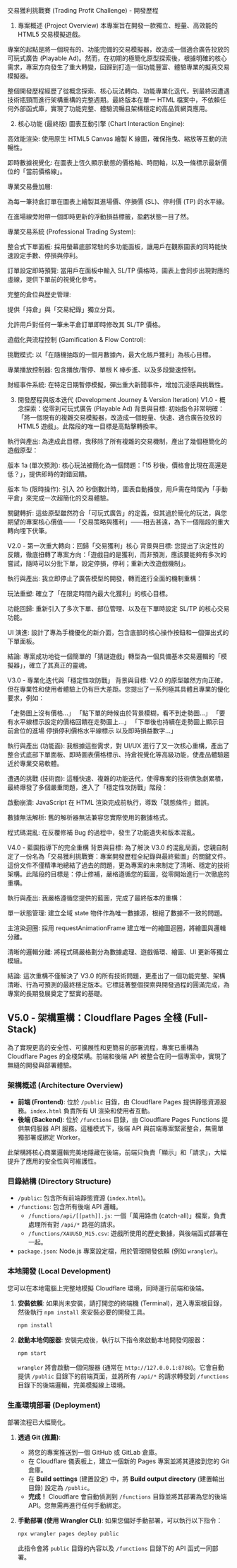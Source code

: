交易獲利挑戰賽 (Trading Profit Challenge) - 開發歷程
1. 專案概述 (Project Overview)
本專案旨在開發一款獨立、輕量、高效能的 HTML5 交易模擬遊戲。

專案的起點是將一個現有的、功能完備的交易模擬器，改造成一個適合廣告投放的可玩式廣告 (Playable Ad)。然而，在初期的極簡化原型探索後，根據明確的核心需求，專案方向發生了重大轉變，回歸到打造一個功能豐富、體驗專業的擬真交易模擬器。

整個開發歷程經歷了從概念探索、核心玩法轉向、功能專業化迭代，到最終因遭遇技術瓶頸而進行架構重構的完整週期。最終版本在單一 HTML 檔案中，不依賴任何外部函式庫，實現了功能完整、體驗流暢且架構穩定的高品質網頁應用。

2. 核心功能 (最終版)
圖表互動引擎 (Chart Interaction Engine):

高效能渲染: 使用原生 HTML5 Canvas 繪製 K 線圖，確保拖曳、縮放等互動的流暢性。

即時數據視覺化: 在圖表上恆久顯示動態的價格軸、時間軸，以及一條標示最新價位的「當前價格線」。

專業交易疊加層:

為每一筆持倉訂單在圖表上繪製其進場價、停損價 (SL)、停利價 (TP) 的水平線。

在進場線旁附帶一個即時更新的浮動損益標籤，盈虧狀態一目了然。

專業交易系統 (Professional Trading System):

整合式下單面板: 採用螢幕底部常駐的多功能面板，讓用戶在觀察圖表的同時能快速設定手數、停損與停利。

訂單設定即時預覽: 當用戶在面板中輸入 SL/TP 價格時，圖表上會同步出現對應的虛線，提供下單前的視覺化參考。

完整的倉位與歷史管理:

提供「持倉」與「交易紀錄」獨立分頁。

允許用戶對任何一筆未平倉訂單即時修改其 SL/TP 價格。

遊戲化與流程控制 (Gamification & Flow Control):

挑戰模式: 以「在隨機抽取的一個月數據內，最大化帳戶獲利」為核心目標。

專業播放控制器: 包含播放/暫停、單根 K 棒步進、以及多段變速控制。

財經事件系統: 在特定日期暫停模擬，彈出重大新聞事件，增加沉浸感與挑戰性。

3. 開發歷程與版本迭代 (Development Journey & Version Iteration)
V1.0 - 概念探索：從零到可玩式廣告 (Playable Ad)
背景與目標: 初始指令非常明確：「將一個現有的複雜交易模擬器，改造成一個輕量、快速、適合廣告投放的 HTML5 遊戲」。此階段的唯一目標是高點擊轉換率。

執行與產出: 為達成此目標，我移除了所有複雜的交易機制，產出了幾個極簡化的遊戲原型：

版本 1a (單次預測): 核心玩法被簡化為一個問題：「15 秒後，價格會比現在高還是低？」，提供即時的對錯回饋。

版本 1b (限時操作): 引入 20 秒倒數計時，圖表自動播放，用戶需在時間內「手動平倉」來完成一次超簡化的交易體驗。

關鍵轉折: 這些原型雖然符合「可玩式廣告」的定義，但其過於簡化的玩法，與您期望的專案核心價值——「交易策略與獲利」——相去甚遠，為下一個階段的重大轉向埋下伏筆。

V2.0 - 第一次重大轉向：回歸「交易獲利」核心
背景與目標: 您提出了決定性的反饋，徹底扭轉了專案方向：「遊戲目的是獲利，而非預測，應該要能夠有多次的嘗試，隨時可以分批下單，設定停損，停利；重新大改遊戲機制」。

執行與產出: 我立即停止了廣告模型的開發，轉而進行全面的機制重構：

玩法重塑: 確立了「在限定時間內最大化獲利」的核心目標。

功能回歸: 重新引入了多次下單、部位管理、以及在下單時設定 SL/TP 的核心交易功能。

UI 演進: 設計了專為手機優化的新介面，包含底部的核心操作按鈕和一個彈出式的下單面板。

結論: 專案成功地從一個簡單的「猜謎遊戲」轉型為一個具備基本交易邏輯的「模擬器」，確立了其真正的靈魂。

V3.0 - 專業化迭代與「穩定性攻防戰」
背景與目標: V2.0 的原型雖然方向正確，但在專業性和使用者體驗上仍有巨大差距。您提出了一系列極其具體且專業的優化要求，例如：

「走勢圖上沒有價格...」
「點下單的時候由於背景模糊，看不到走勢圖...」
「要有水平線標示設定的價格回饋在走勢圖上...」
「下單後也持續在走勢圖上顯示目前倉位的進場 停損停利價格水平線標示 以及即時損益數字...」

執行與產出 (功能面): 我根據這些需求，對 UI/UX 進行了又一次核心重構，產出了整合式底部下單面板、即時圖表價格標示、持倉視覺化等高級功能，使產品體驗趨近於專業交易軟體。

遭遇的挑戰 (技術面): 這種快速、複雜的功能迭代，使得專案的技術債急劇累積，最終爆發了多個嚴重問題，進入了「穩定性攻防戰」階段：

啟動崩潰: JavaScript 在 HTML 渲染完成前執行，導致「競態條件」錯誤。

數據無法解析: 舊的解析器無法兼容您實際使用的數據格式。

程式碼混亂: 在反覆修補 Bug 的過程中，發生了功能遺失和版本混亂。

V4.0 - 藍圖指導下的完全重構
背景與目標: 為了解決 V3.0 的混亂局面，您親自制定了一份名為「交易獲利挑戰賽：專案開發歷程全紀錄與最終藍圖」的關鍵文件。這份文件不僅精準地總結了過去的問題，更為專案的未來制定了清晰、穩定的技術架構。此階段的目標是：停止修補，嚴格遵循您的藍圖，從零開始進行一次徹底的重構。

執行與產出: 我嚴格遵循您提供的藍圖，完成了最終版本的重構：

單一狀態管理: 建立全域 state 物件作為唯一數據源，根絕了數據不一致的問題。

主渲染迴圈: 採用 requestAnimationFrame 建立唯一的繪圖迴圈，將繪圖與邏輯分離。

清晰的邏輯分離: 將程式碼嚴格劃分為數據處理、遊戲循環、繪圖、UI 更新等獨立模組。

結論: 這次重構不僅解決了 V3.0 的所有技術問題，更產出了一個功能完整、架構清晰、行為可預測的最終穩定版本。它標誌著整個探索與開發過程的圓滿完成，為專案的長期發展奠定了堅實的基礎。

## V5.0 - 架構重構：Cloudflare Pages 全棧 (Full-Stack)

為了實現更高的安全性、可擴展性和更簡易的部署流程，專案已重構為 Cloudflare Pages 的全棧架構。前端和後端 API 被整合在同一個專案中，實現了無縫的開發與部署體驗。

### 架構概述 (Architecture Overview)

*   **前端 (Frontend)**: 位於 `/public` 目錄，由 Cloudflare Pages 提供靜態資源服務。`index.html` 負責所有 UI 渲染和使用者互動。
*   **後端 (Backend)**: 位於 `/functions` 目錄，由 Cloudflare Pages Functions 提供無伺服器 API 服務。這種模式下，後端 API 與前端專案緊密整合，無需單獨部署或綁定 Worker。

此架構將核心商業邏輯完美地隱藏在後端，前端只負責「顯示」和「請求」，大幅提升了應用的安全性與可維護性。

### 目錄結構 (Directory Structure)

*   `/public`: 包含所有前端靜態資源 (`index.html`)。
*   `/functions`: 包含所有後端 API 邏輯。
    *   `/functions/api/[[path]].js`: 一個「萬用路由 (catch-all)」檔案，負責處理所有對 `/api/*` 路徑的請求。
    *   `/functions/XAUUSD_M15.csv`: 遊戲所使用的歷史數據，與後端函式部署在一起。
*   `package.json`: Node.js 專案設定檔，用於管理開發依賴 (例如 `wrangler`)。

### 本地開發 (Local Development)

您可以在本地電腦上完整地模擬 Cloudflare 環境，同時運行前端和後端。

1.  **安裝依賴**:
    如果尚未安裝，請打開您的終端機 (Terminal)，進入專案根目錄，然後執行 `npm install` 來安裝必要的開發工具。
    ```bash
    npm install
    ```

2.  **啟動本地伺服器**:
    安裝完成後，執行以下指令來啟動本地開發伺服器：
    ```bash
    npm start
    ```
    `wrangler` 將會啟動一個伺服器 (通常在 `http://127.0.0.1:8788`)。它會自動提供 `/public` 目錄下的前端頁面，並將所有 `/api/*` 的請求轉發到 `/functions` 目錄下的後端邏輯，完美模擬線上環境。

### 生產環境部署 (Deployment)

部署流程已大幅簡化。

1.  **透過 Git (推薦)**:
    *   將您的專案推送到一個 GitHub 或 GitLab 倉庫。
    *   在 Cloudflare 儀表板上，建立一個新的 Pages 專案並將其連接到您的 Git 倉庫。
    *   在 **Build settings** (建置設定) 中，將 **Build output directory** (建置輸出目錄) 設定為 `/public`。
    *   **完成！** Cloudflare 會自動偵測到 `/functions` 目錄並將其部署為您的後端 API。您無需再進行任何手動綁定。

2.  **手動部署 (使用 Wrangler CLI)**:
    如果您偏好手動部署，可以執行以下指令：
    ```bash
    npx wrangler pages deploy public
    ```
    此指令會將 `public` 目錄的內容以及 `/functions` 目錄下的 API 函式一同部署。

